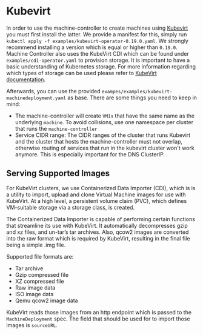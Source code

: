 # Kubevirt

In order to use the machine-controller to create machines using [Kubevirt](https://kubevirt.io)
you must first install the latter. We provide a manifest for this, simply run `kubectl apply -f examples/kubevirt-operator-0.19.0.yaml`.
We strongly recommend installing a version which is equal or higher than `0.19.0`. Machine Controller also uses the KubeVirt CDI which can be found
under `examples/cdi-operator.yaml` to provision storage. It is important to have a basic understanding of Kubernetes storage. For more
information regarding which types of storage can be used please refer to [KubeVirt documentation](https://github.com/kubevirt/containerized-data-importer/blob/main/doc/basic_pv_pvc_dv.md).


Afterwards, you can use the provided `exampes/examples/kubevirt-machinedeployment.yaml` as base. There
are some things you need to keep in mind:

* The machine-controller will create `VMIs` that have the same name as the underlying `machine`. To
avoid collisions, use one namespace per cluster that runs the `machine-controller`
* Service CIDR range: The CIDR ranges of the cluster that runs Kubevirt and the cluster that hosts the machine-controller must not overlap,
otherwise routing of services that run in the kubevirt cluster won't work anymore. This is especially important for the DNS ClusterIP.

## Serving Supported Images

For KubeVirt clusters, we use Containerized Data Importer (CDI), which is is a utility to import, upload and clone
Virtual Machine images for use with KubeVirt. At a high level, a persistent volume claim (PVC), which defines VM-suitable
storage via a storage class, is created.

The Containerized Data Importer is capable of performing certain functions that streamline its use with KubeVirt. It automatically
decompresses gzip and xz files, and un-tar’s tar archives. Also, qcow2 images are converted into the raw format which is required by KubeVirt,
resulting in the final file being a simple .img file.

Supported file formats are:

- Tar archive
- Gzip compressed file
- XZ compressed file
- Raw image data
- ISO image data
- Qemu qcow2 image data

KubeVirt reads those images from an http endpoint which is passed to the `MachineDeployment` spec. The field that should be used
for to import those images is `sourceURL`.
